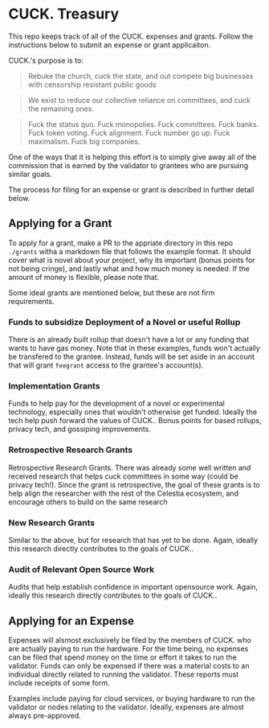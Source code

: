 # CUCK. Treasury

This repo keeps track of all of the CUCK. expenses and grants. Follow the
instructions below to submit an expense or grant applicaiton.

CUCK.'s purpose is to:

> Rebuke the church, cuck the state, and out compete big businesses with
> censorship resistant public goods

> We exist to reduce our collective reliance on committees, and cuck the
> remaining ones.

> Fuck the status quo. Fuck monopolies. Fuck committees. Fuck banks. Fuck token
> voting. Fuck alignment. Fuck number go up. Fuck maximalism. Fuck big
> companies.

One of the ways that it is helping this effort is to simply give away all of the
commission that is earned by the validator to grantees who are pursuing similar
goals.

The process for filing for an expense or grant is described in further detail
below.

## Applying for a Grant

To apply for a grant, make a PR to the appriate directory  in this repo
`./grants` witha a markdown file that follows the example format. It should
cover what is novel about your project, why its important (bonus points for not
being cringe), and lastly what and how much money is needed. If the amount of
money is flexible, please note that.

Some ideal grants are mentioned below, but these are not firm requirements.

### Funds to subsidize Deployment of a Novel or useful Rollup

There is an already built rollup that doesn't have a lot or any funding that wants to have gas money. Note that in these examples, funds won't actually be transfered to the grantee. Instead, funds will be set aside in an account that will grant `feegrant` access to the grantee's account(s).

### Implementation Grants

Funds to help pay for the development of a novel or experimental technology, especially ones that wouldn't otherwise get funded. Ideally the tech help push forward the values of CUCK.. Bonus points for based rollups, privacy tech, and gossiping improvements.

### Retrospective Research Grants

Retrospective Research Grants. There was already some well written and received research that helps cuck committees in some way (could be privacy tech!). Since the grant is retrospective, the goal of these grants is to help align the researcher with the rest of the Celestia ecosystem, and encourage others to build on the same research

### New Research Grants

Similar to the above, but for research that has yet to be done. Again, ideally this research directly contributes to the goals of CUCK..

### Audit of Relevant Open Source Work

Audits that help establish confidence in important opensource work. Again, ideally this research directly contributes to the goals of CUCK..

## Applying for an Expense

Expenses will alsmost exclusively be filed by the members of CUCK. who are
actually paying to run the hardware. For the time being, no expenses can be
filed that spend money on the time or effort it takes to run the validator.
Funds can only be expensed if there was a material costs to an individual
directly related to running the validator. These reports must include receipts
of some form.

Examples include paying for cloud services, or buying hardware to run the
validator or nodes relating to the validator. Ideally, expenses are almost
always pre-approved.
